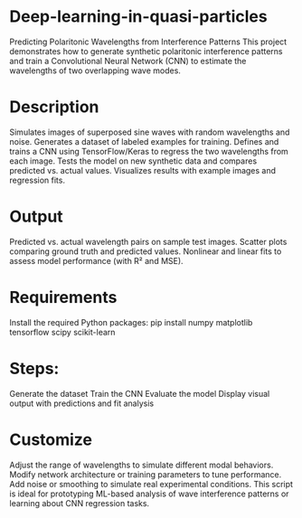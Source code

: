 # Deep-learning-in-quasi-particles
Predicting Polaritonic Wavelengths from Interference Patterns
This project demonstrates how to generate synthetic polaritonic interference patterns and train a Convolutional Neural Network (CNN) to estimate the wavelengths of two overlapping wave modes.

# Description
Simulates images of superposed sine waves with random wavelengths and noise.
Generates a dataset of labeled examples for training.
Defines and trains a CNN using TensorFlow/Keras to regress the two wavelengths from each image.
Tests the model on new synthetic data and compares predicted vs. actual values.
Visualizes results with example images and regression fits.
# Output
Predicted vs. actual wavelength pairs on sample test images.
Scatter plots comparing ground truth and predicted values.
Nonlinear and linear fits to assess model performance (with R² and MSE).
# Requirements
Install the required Python packages:
pip install numpy matplotlib tensorflow scipy scikit-learn
# Steps: 
Generate the dataset
Train the CNN
Evaluate the model
Display visual output with predictions and fit analysis
# Customize
Adjust the range of wavelengths to simulate different modal behaviors.
Modify network architecture or training parameters to tune performance.
Add noise or smoothing to simulate real experimental conditions.
This script is ideal for prototyping ML-based analysis of wave interference patterns or learning about CNN regression tasks.
